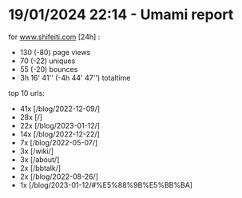 # 19/01/2024 22:14 - Umami report
for www.shifeiti.com [24h] :

 - 130 (-80) page views
 - 70 (-22) uniques
 - 55 (-20) bounces
 - 3h 16' 41'' (-4h 44' 47'') totaltime


top 10 urls:
 - 41x [/blog/2022-12-09/]
 - 28x [/]
 - 22x [/blog/2023-01-12/]
 - 14x [/blog/2022-12-22/]
 - 7x [/blog/2022-05-07/]
 - 3x [/wiki/]
 - 3x [/about/]
 - 2x [/bbtalk/]
 - 2x [/blog/2022-08-26/]
 - 1x [/blog/2023-01-12/#%E5%88%9B%E5%BB%BA]


